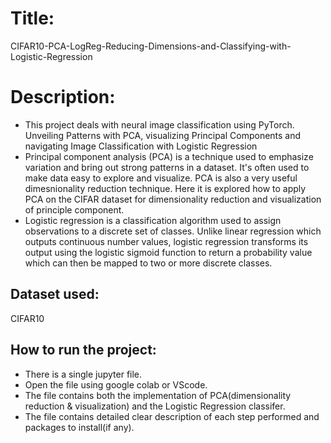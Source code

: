 # Title:
CIFAR10-PCA-LogReg-Reducing-Dimensions-and-Classifying-with-Logistic-Regression

# Description: 
* This project deals with neural image classification using PyTorch. Unveiling Patterns with PCA, visualizing Principal Components and navigating Image Classification with Logistic Regression
* Principal component analysis (PCA) is a technique used to emphasize variation and bring out strong patterns in a dataset. It's often used to make data easy to explore and visualize. PCA is also a very useful dimesnionality reduction technique. Here it is explored how to apply PCA on the CIFAR dataset for dimensionality reduction and visualization of principle component.
* Logistic regression is a classification algorithm used to assign observations to a discrete set of classes. Unlike linear regression which outputs continuous number values, logistic regression transforms its output using the logistic sigmoid function to return a probability value which can then be mapped to two or more discrete classes.
  
## Dataset used: 
CIFAR10 

## How to run the project:
* There is a single jupyter file.
* Open the file using google colab or VScode.
* The file contains both the implementation of PCA(dimensionality reduction & visualization)  and the Logistic Regression classifer.
* The file contains detailed clear description of each step performed and packages to install(if any).


